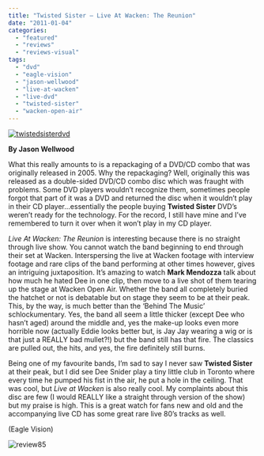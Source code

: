 ```yaml
---
title: "Twisted Sister – Live At Wacken: The Reunion"
date: "2011-01-04"
categories: 
  - "featured"
  - "reviews"
  - "reviews-visual"
tags: 
  - "dvd"
  - "eagle-vision"
  - "jason-wellwood"
  - "live-at-wacken"
  - "live-dvd"
  - "twisted-sister"
  - "wacken-open-air"
---
```


[![](http://www.hellbound.ca/wp-content/uploads/2011/01/twistedsisterdvd-290x435.jpg "twistedsisterdvd")](http://www.hellbound.ca/wp-content/uploads/2011/01/twistedsisterdvd.jpg)

**By Jason Wellwood**

What this really amounts to is a repackaging of a DVD/CD combo that was originally released in 2005. Why the repackaging? Well, originally this was released as a double-sided DVD/CD combo disc which was fraught with problems. Some DVD players wouldn’t recognize them, sometimes people forgot that part of it was a DVD and returned the disc when it wouldn’t play in their CD player...essentially the people buying **Twisted Sister** DVD’s weren’t ready for the technology. For the record, I still have mine and I’ve remembered to turn it over when it won’t play in my CD player.

_Live At Wacken: The Reunion_ is interesting because there is no straight through live show. You cannot watch the band beginning to end through their set at Wacken. Interspersing the live at Wacken footage with interview footage and rare clips of the band performing at other times however, gives an intriguing juxtaposition. It’s amazing to watch **Mark Mendozza** talk about how much he hated Dee in one clip, then move to a live shot of them tearing up the stage at Wacken Open Air. Whether the band all completely buried the hatchet or not is debatable but on stage they seem to be at their peak. This, by the way, is much better than the ‘Behind The Music’ schlockumentary. Yes, the band all seem a little thicker (except Dee who hasn’t aged) around the middle and, yes the make-up looks even more horrible now (actually Eddie looks better but, is Jay Jay wearing a wig or is that just a REALLY bad mullet?!) but the band still has that fire. The classics are pulled out, the hits, and yes, the fire definitely still burns.

Being one of my favourite bands, I’m sad to say I never saw **Twisted Sister** at their peak, but I did see Dee Snider play a tiny little club in Toronto where every time he pumped his fist in the air, he put a hole in the ceiling. That was cool, but _Live at Wacken_ is also really cool. My complaints about this disc are few (I would REALLY like a straight through version of the show) but my praise is high. This is a great watch for fans new and old and the accompanying live CD has some great rare live 80’s tracks as well.

(Eagle Vision)

![](http://www.hellbound.ca/wp-content/uploads/2009/06/review85.png "review85")
